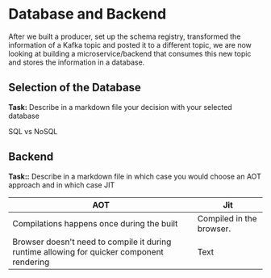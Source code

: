 # Database and Backend

After we built a producer, set up the schema registry, transformed the information of a Kafka topic and posted it to a different topic, we are now looking at building a microservice/backend that consumes this new topic and stores the information in a database.

## Selection of the Database

**Task:** Describe in a markdown file your decision with your selected database

SQL vs NoSQL

## Backend

**Task::** Describe in a markdown file in which case you would choose an AOT approach and in which case JIT


| AOT         | Jit         |
| ----------- | ----------- |
| Compilations happens once during the built     | Compiled in the browser.      |
| Browser doesn't need to compile it during runtime allowing for quicker component rendering  | Text        |

